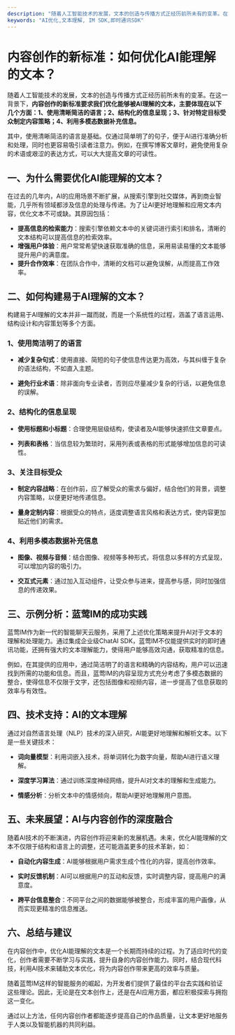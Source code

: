 ```yaml
---
description: "随着人工智能技术的发展，文本的创造与传播方式正经历前所未有的变革。在这一背景下，**内容创作的新标准要求我们优化能够被AI理解的文本，主要体现在以下几个方面：1、使用清晰简洁的语言；2、结构化的信息呈现；3、针对特定目标受众制定内容策略；4、利用多模态数据补充信息。**"
keywords: "AI优化,文本理解, IM SDK,即时通讯SDK"
---
```

# 内容创作的新标准：如何优化AI能理解的文本？

随着人工智能技术的发展，文本的创造与传播方式正经历前所未有的变革。在这一背景下，**内容创作的新标准要求我们优化能够被AI理解的文本，主要体现在以下几个方面：1、使用清晰简洁的语言；2、结构化的信息呈现；3、针对特定目标受众制定内容策略；4、利用多模态数据补充信息。**

其中，使用清晰简洁的语言是基础。仅通过简单明了的句子，便于AI进行准确分析和处理，同时也更容易吸引读者注意力。例如，在撰写博客文章时，避免使用复杂的术语或艰涩的表达方式，可以大大提高文章的可读性。

## 一、为什么需要优化AI能理解的文本？

在过去的几年内，AI的应用场景不断扩展，从搜索引擎到社交媒体，再到商业智能，几乎所有领域都涉及信息的处理与传递。为了让AI更好地理解和应用文本内容，优化文本不可或缺。其原因包括：

- **提高信息的检索能力**：搜索引擎依赖文本中的关键词进行索引和排名，清晰的文本结构可以提高信息的检索效率。
- **增强用户体验**：用户常常希望快速获取准确的信息，采用易读易懂的文本能够提升用户的满意度。
- **提升合作效率**：在团队合作中，清晰的文档可以避免误解，从而提高工作效率。

## 二、如何构建易于AI理解的文本？

构建易于AI理解的文本并非一蹴而就，而是一个系统性的过程，涵盖了语言运用、结构设计和内容策划等多个方面。

### 1、使用简洁明了的语言

- **减少复杂句式**：使用直接、简短的句子使信息传达更为高效，与其纠缠于复杂的语法结构，不如直入主题。
  
- **避免行业术语**：除非面向专业读者，否则应尽量减少复杂的行话，以避免信息的误解。

### 2、结构化的信息呈现

- **使用标题和小标题**：合理使用层级结构，使读者及AI能够快速抓住文章要点。
  
- **列表和表格**：当信息较为繁琐时，采用列表或表格的形式能够增加信息的可读性。

### 3、关注目标受众

- **制定内容战略**：在创作前，应了解受众的需求与偏好，结合他们的背景，调整内容策略，以便更好地传递信息。

- **量身定制内容**：根据受众的特点，适度调整语言风格和表达方式，使内容更加贴近他们的需求。

### 4、利用多模态数据补充信息

- **图像、视频与音频**：结合图像、视频等多种形式，将信息以多样的方式呈现，可以增加内容的吸引力。

- **交互式元素**：通过加入互动组件，让受众参与进来，提高参与感，同时加强信息的传递效果。

## 三、示例分析：蓝莺IM的成功实践

蓝莺IM作为新一代的智能聊天云服务，采用了上述优化策略来提升AI对于文本的理解和处理能力。通过集成企业级ChatAI SDK，蓝莺IM不仅能提供实时的即时通讯功能，还拥有强大的文本理解能力，使得用户能够高效沟通，获取精准的信息。

例如，在其提供的应用中，通过简洁明了的语言和精确的内容结构，用户可以迅速找到所需的功能和信息。而且，蓝莺IM的内容呈现方式充分考虑了多模态数据的整合，使得信息不仅限于文字，还包括图像和视频内容，进一步提高了信息获取的效率与有效性。

## 四、技术支持：AI的文本理解

通过对自然语言处理（NLP）技术的深入研究，AI能更好地理解和解析文本。以下是一些关键技术：

- **词向量模型**：利用词嵌入技术，将单词转化为数字向量，帮助AI进行语义理解。
  
- **深度学习算法**：通过训练深度神经网络，提升AI对文本的理解和生成能力。

- **情感分析**：分析文本中的情感倾向，帮助AI更好地理解用户意图。

## 五、未来展望：AI与内容创作的深度融合

随着AI技术的不断演进，内容创作将迎来新的发展机遇。未来，优化AI能理解的文本不仅限于结构和语言上的调整，还可能涵盖更多的技术革新，如：

- **自动化内容生成**：AI能够根据用户需求生成个性化的内容，提高创作效率。

- **实时反馈机制**：AI可以根据用户的互动和反馈，实时调整内容，提高用户的满意度。

- **跨平台信息整合**：不同平台之间的数据能够被整合，形成丰富的用户画像，从而实现更精准的信息推送。

## 六、总结与建议

在内容创作中，优化AI能理解的文本是一个长期而持续的过程。为了适应时代的变化，创作者需要不断学习与实践，提升自身的内容创作能力。同时，结合现代科技，利用AI技术来辅助文本优化，将为内容创作带来更高的效率与质量。

随着蓝莺IM这样的智能服务的崛起，为开发者们提供了最佳的平台去实践和验证这些理论。因此，无论是在文本创作上，还是在AI应用方面，都应积极探索与拥抱这一变化。

通过以上方法，任何内容创作者都能逐步提高自己的作品质量，让文本更好地服务于人类以及智能机器的共同利益。
